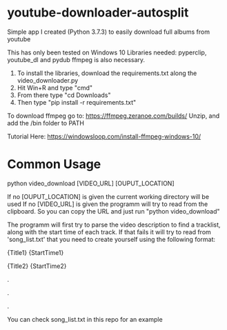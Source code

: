 # youtube-downloader-autosplit
Simple app I created (Python 3.7.3) to easily download full albums from youtube

This has only been tested on Windows 10
Libraries needed: pyperclip, youtube_dl and pydub
ffmpeg is also necessary.

1. To install the libraries, download the requirements.txt along the video_downloader.py
2. Hit Win+R and type "cmd"
3. From there type "cd Downloads"
4. Then type "pip install -r requirements.txt"

To download ffmpeg go to: https://ffmpeg.zeranoe.com/builds/
Unzip, and add the /bin folder to PATH

Tutorial Here: https://windowsloop.com/install-ffmpeg-windows-10/

Common Usage
=========

python video_download [VIDEO_URL] [OUPUT_LOCATION]

If no [OUPUT_LOCATION] is given the current working directory will be used
If no [VIDEO_URL] is given the programm will try to read from the clipboard. So you can
copy the URL and just run "python video_download"

The programm will first try to parse the video description to find a tracklist, along with the start
time of each track. If that fails it will try to read from 'song_list.txt' that you need to create
yourself using the following format:

{Title1} {StartTime1}

{Title2} {StartTime2}

.

.

.

You can check song_list.txt in this repo for an example
